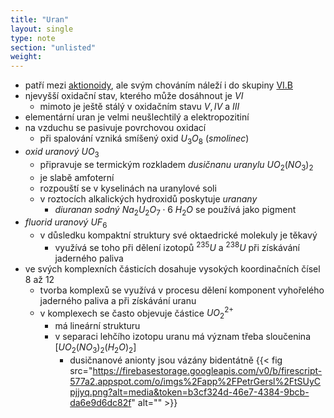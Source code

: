 ```yaml
---
title: "Uran"
layout: single
type: note
section: "unlisted"
weight: 
---
```

- patří mezi [aktionoidy](/notes/research/chemistry/inorganic-chemistry/periodic-table/actinium-and-actinoids), ale svým chováním náleží i do skupiny [VI.B](/notes/research/chemistry/inorganic-chemistry/periodic-table/group-vi.b)
- njevyšší oxidační stav, kterého může dosáhnout je $VI$
    - mimoto je ještě stálý v oxidačním stavu $V,IV$ a $III$
- elementární uran je velmi neušlechtilý a elektropozitiní
- na vzduchu se pasivuje povrchovou oxidací
    - při spalování vzniká smíšený oxid $U_3O_8$ (_smolinec_)
- _oxid uranový_ $UO_3$
    - připravuje se termickým rozkladem _dusičnanu uranylu_ $UO_2(NO_3)_2$
    - je slabě amfoterní
    - rozpouští se v kyselinách na uranylové soli
    - v roztocích alkalických hydroxidů poskytuje _uranany_
        - _diuranan sodný_ $Na_2U_2O_7\cdot{6\ H_2O}$ se používá jako pigment
- _fluorid uranový_ $UF_6$
    - v důsledku kompaktní struktury své oktaedrické molekuly je těkavý
        - využívá se toho při dělení izotopů $^{235}U$ a $^{238}U$ při získávání jaderného paliva
- ve svých komplexních částicích dosahuje vysokých koordinačních čísel 8 až 12
    - tvorba komplexů se využívá v procesu dělení komponent vyhořelého jaderného paliva a při získávání uranu
    - v komplexech se často objevuje částice $UO_2^{2+}$
        - má lineární strukturu
        - v separaci lehčího izotopu uranu má význam třeba sloučenina $[UO_2(NO_3)_2(H_2O)_2]$
            - dusičnanové anionty jsou vázány bidentátně
            {{< fig src="https://firebasestorage.googleapis.com/v0/b/firescript-577a2.appspot.com/o/imgs%2Fapp%2FPetrGersl%2FtSUyCpjjyq.png?alt=media&token=b3cf324d-46e7-4384-9bcb-da6e9d6dc82f" alt="" >}}